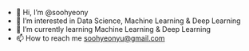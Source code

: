 - 👋 Hi, I’m @soohyeony
- 👀 I’m interested in Data Science, Machine Learning & Deep Learning
- 🌱 I’m currently learning Machine Learning & Deep Learning
- 📫 How to reach me soohyeonyu@gmail.com

<!---
soohyeony/soohyeony is a ✨ special ✨ repository because its `README.md` (this file) appears on your GitHub profile.
You can click the Preview link to take a look at your changes.
--->
